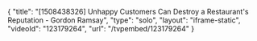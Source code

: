 {
    "title": "[1508438326] Unhappy Customers Can Destroy a Restaurant's Reputation - Gordon Ramsay",
    "type": "solo",
    "layout": "iframe-static",
    "videoId": "123179264",
    "url": "\/tvpembed\/123179264"
}